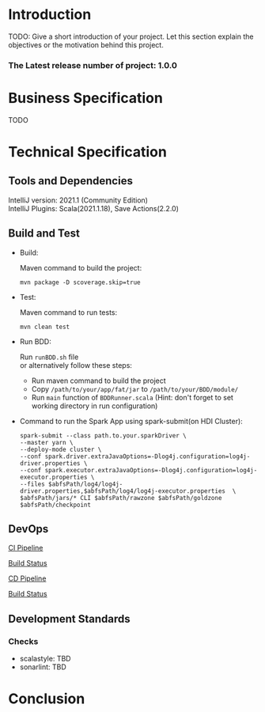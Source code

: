 # Introduction 
TODO: Give a short introduction of your project. Let this section explain the objectives or the motivation behind this project. 


### The Latest release number of project: 1.0.0

# Business Specification
TODO

# Technical Specification
## Tools and Dependencies

IntelliJ version: 2021.1 (Community Edition)  
IntelliJ Plugins: Scala(2021.1.18), Save Actions(2.2.0)  

## Build and Test

- Build:

  Maven command to build the project:

  ``mvn package -D scoverage.skip=true``


- Test:

  Maven command to run tests:

  ``mvn clean test``



- Run BDD:

  Run `runBDD.sh` file  
  or alternatively follow these steps:
    - Run maven command to build the project
    - Copy ``/path/to/your/app/fat/jar`` to ``/path/to/your/BDD/module/``
    - Run `main` function of `BDDRunner.scala` (Hint: don't forget to set working directory in run
      configuration)


- Command to run the Spark App using spark-submit(on HDI Cluster):

  ```shell
  spark-submit --class path.to.your.sparkDriver \
  --master yarn \
  --deploy-mode cluster \
  --conf spark.driver.extraJavaOptions=-Dlog4j.configuration=log4j-driver.properties \
  --conf spark.executor.extraJavaOptions=-Dlog4j.configuration=log4j-executor.properties \
  --files $abfsPath/log4/log4j-driver.properties,$abfsPath/log4/log4j-executor.properties  \
  $abfsPath/jars/* CLI $abfsPath/rawzone $abfsPath/goldzone $abfsPath/checkpoint
  ```


## DevOps

[CI Pipeline]()

[Build Status]()

[CD Pipeline]()

[Build Status]()

## Development Standards

### Checks

- scalastyle: TBD
- sonarlint: TBD

# Conclusion